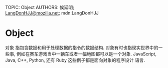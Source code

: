 TOPIC: Object
AUTHORS: 候延明; LangDonHJJ@mozilla.net; mdn:LangDonHJJ

# Object

对象 指包含数据和用于处理数据的指令的数据结构. 对象有时也指现实世界中的一些事, 例如在赛车游戏当中一辆车或者一幅地图都可以是一个对象. JavaScript, Java, C++,
Python, 还有 Ruby 这些例子都是面向对象的程序设计 语言.
